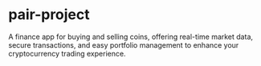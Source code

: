 # pair-project
A finance app for buying and selling coins, offering real-time market data, secure transactions, and easy portfolio management to enhance your cryptocurrency trading experience.
